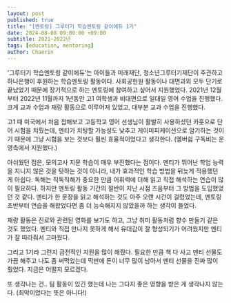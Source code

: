 ```yaml
---
layout: post
published: true
title: "[멘토링] 그루터기 학습멘토링 같이에듀 1기"
date: 2024-08-08 09:00:00 +09:00
subtitle: 2021~2022년
tags: [education, mentoring]
author: Chaerin
---
```


'그루터기 학습멘토링 같이에듀'는 아이들과 미래재단, 청소년그루터기재단이 주관하고 하나은행이 후원하는 학습멘토링 활동이다. 사회공헌원 활동이나 대면과외 모두 단기로 끝났었기 때문에 장기적으로 하는 멘토링에 참여하고 싶어서 지원했었다. 2021년 12월부터 2022년 11월까지 1년동안 고1 여학생과 비대면으로 일대일 영어 수업을 진행했다. 크게 교과 수업과 재량 활동으로 이루어져 있었고, 대부분 교과 수업을 진행했다.

고1 때 미국에서 처음 접해보고 고등학교 영어 선생님이 활발히 사용하셨던 카훗으로 단어 시험을 치뤘는데, 멘티가 치팅할 가능성도 낮추고 게이미피케이션으로 암기하는 것이기 때문에 그냥 시험을 보는 것보다 훨씬 효율적이었다고 생각한다. (멤버쉽 구독비는 운영측에서 지원했다.)

아쉬웠던 점은, 모의고사 지문 학습이 매우 부진했다는 점이다. 멘티가 뛰어난 학업 능력을 지니지 않은 것을 탓하는 것이 아니라, 내가 효과적인 학습 방법을 뒤늦게 적용했던 게 아쉽다. 독해는 직독직해가 중요한 만큼 어휘력에 더해 읽고 직접 해석하는 연습이 많이 필요하다. 하지만 멘토링 활동 기간의 절반이 지난 시점 즈음부터 그 방법을 도입했었던 것 같다. 멘티가 한 문장을 읽고 해석하는 것도 아주 오랜 시간이 걸렸었는데, 멘토링 초반부터 연습을 해왔었다면 좀 더 능숙해지지 않았을까 하는 생각이 들었다.

재량 활동은 진로와 관련된 영화를 보기도 하고, 그냥 취미 활동처럼 향수 만들기 같은 것도 했었다. 멘티와 직접 만나지 못하게 해서 유대감이 잘 형성되기가 어려웠지만 멘티가 잘 따라줘서 고마웠다.

그리고 1기라 그런지 금전적인 지원을 많이 해줬다. 필요한 만큼 책 다 사고 멘티 선물도 가끔 해주고 나도 좀 써먹었는데 막판에 돈이 너무 많이 남아서 멘티 선물을 진짜 많이 줬었다. 지금은 어떨지 모르겠다.

또 생각나는 건.. 팀 활동이 있긴 했는데 나는 그다지 좋은 영향을 받은 게 생각나지 않는다. (최악이었다는 뜻은 아니다!)
